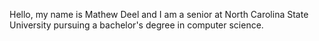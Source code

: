 Hello, my name is Mathew Deel and I am a senior at North Carolina State University pursuing a bachelor's degree in computer science.

<!---
mathewdeel/mathewdeel is a ✨ special ✨ repository because its `README.md` (this file) appears on your GitHub profile.
You can click the Preview link to take a look at your changes.
--->
